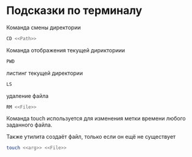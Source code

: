 # Подсказки по терминалу

Команда смены директории
```sh
CD <<Path>>
```

Команда отображения текущей дирикториии
```sh
PWD
```

листинг текущей директории
```sh
LS
```

удаление файла 
```sh
RM <<File>>
```

Команда touch используется для изменения метки времени любого заданного файла.

Также утилита создаёт файл, только если он ещё не существует
```sh
touch <<arg>> <<File>>
```
